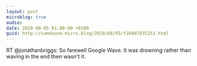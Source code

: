 ```yaml
---
layout: post
microblog: true
audio: 
date: 2010-08-05 01:00:00 +0100
guid: http://samdeane.micro.blog/2010/08/05/t20407835251.html
---
```

RT @jonathanbriggs: So farewell Google Wave. It was drowning rather than waving in the end then wasn't it.
